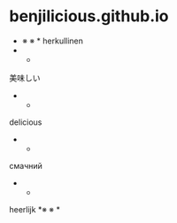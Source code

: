 # benjilicious.github.io
* ※ ※ *
herkullinen
 *   *
美味しい
  * *
delicious
  * *
смачний
 *   *
heerlijk
*※ ※ *
